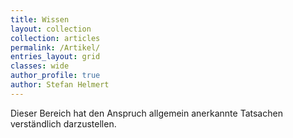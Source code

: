 ```yaml
---
title: Wissen
layout: collection
collection: articles
permalink: /Artikel/
entries_layout: grid
classes: wide
author_profile: true
author: Stefan Helmert
---
```


Dieser Bereich hat den Anspruch allgemein anerkannte Tatsachen verständlich darzustellen.

